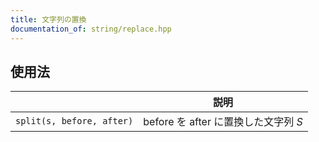 ```yaml
---
title: 文字列の置換
documentation_of: string/replace.hpp
---
```



## 使用法

||説明|
|:--:|:--:|
|`split(s, before, after)`|$\mathrm{before}$ を $\mathrm{after}$ に置換した文字列 $S$|
